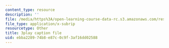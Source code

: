```yaml
---
content_type: resource
description: ''
file: /media/https%3A/open-learning-course-data-rc.s3.amazonaws.com/res-6-012-introduction-to-probability-spring-2018/ebba228974b8e87c0c9f3af16dd02588_RVc5hXzVFc4.srt
file_type: application/x-subrip
resourcetype: Other
title: 3play caption file
uid: ebba2289-74b8-e87c-0c9f-3af16dd02588
---
```

